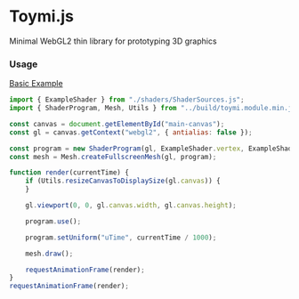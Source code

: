 # Toymi.js
Minimal WebGL2 thin library for prototyping 3D graphics

### Usage

[Basic Example](https://github.com/GelamiSalami/Toymi.js/examples/basic_example.html)

```javascript
import { ExampleShader } from "./shaders/ShaderSources.js";
import { ShaderProgram, Mesh, Utils } from "../build/toymi.module.min.js";

const canvas = document.getElementById("main-canvas");
const gl = canvas.getContext("webgl2", { antialias: false });

const program = new ShaderProgram(gl, ExampleShader.vertex, ExampleShader.fragment);
const mesh = Mesh.createFullscreenMesh(gl, program);

function render(currentTime) {
	if (Utils.resizeCanvasToDisplaySize(gl.canvas)) {
	}

	gl.viewport(0, 0, gl.canvas.width, gl.canvas.height);

	program.use();

	program.setUniform("uTime", currentTime / 1000);

	mesh.draw();

	requestAnimationFrame(render);
}
requestAnimationFrame(render);
```